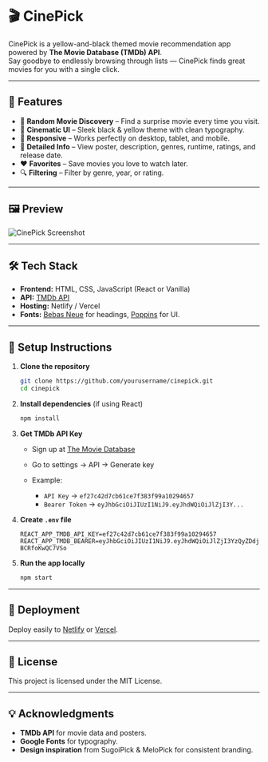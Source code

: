# 🎬 CinePick

CinePick is a yellow-and-black themed movie recommendation app powered by **The Movie Database (TMDb) API**.  
Say goodbye to endlessly browsing through lists — CinePick finds great movies for you with a single click.

---

## 🌟 Features

- 🎥 **Random Movie Discovery** – Find a surprise movie every time you visit.
- 🎨 **Cinematic UI** – Sleek black & yellow theme with clean typography.
- 📱 **Responsive** – Works perfectly on desktop, tablet, and mobile.
- 📄 **Detailed Info** – View poster, description, genres, runtime, ratings, and release date.
- ❤️ **Favorites** – Save movies you love to watch later.
- 🔍 **Filtering** – Filter by genre, year, or rating.

---

## 🖼 Preview
![CinePick Screenshot](./cinepick.png)

---

## 🛠 Tech Stack

- **Frontend:** HTML, CSS, JavaScript (React or Vanilla)
- **API:** [TMDb API](https://developer.themoviedb.org/)
- **Hosting:** Netlify / Vercel
- **Fonts:** [Bebas Neue](https://fonts.google.com/specimen/Bebas+Neue) for headings, [Poppins](https://fonts.google.com/specimen/Poppins) for UI.

---

## 🔑 Setup Instructions

1. **Clone the repository**
   ```bash
   git clone https://github.com/yourusername/cinepick.git
   cd cinepick
   ````

2. **Install dependencies** (if using React)

   ```bash
   npm install
   ```

3. **Get TMDb API Key**

   * Sign up at [The Movie Database](https://www.themoviedb.org/)
   * Go to settings → API → Generate key
   * Example:

     * `API Key` → `ef27c42d7cb61ce7f383f99a10294657`
     * `Bearer Token` → `eyJhbGciOiJIUzI1NiJ9.eyJhdWQiOiJlZjI3Y...`

4. **Create `.env` file**

   ```env
   REACT_APP_TMDB_API_KEY=ef27c42d7cb61ce7f383f99a10294657
   REACT_APP_TMDB_BEARER=eyJhbGciOiJIUzI1NiJ9.eyJhdWQiOiJlZjI3YzQyZDdjYjYxY2U3ZjM4M2Y5OWExMDI5NDY1NyIsIm5iZiI6MTc1NDgyMjI5OS41ODIsInN1YiI6IjY4OTg3NjliZGM5MDAwNDc3Y2I2ZmFhMiIsInNjb3BlcyI6WyJhcGlfcmVhZCJdLCJ2ZXJzaW9uIjoxfQ.lyqYbXcTkSlln7oDTiT6pWfxXb0kb-BCRfoKwQC7VSo
   ```

5. **Run the app locally**

   ```bash
   npm start
   ```

---

## 🚀 Deployment

Deploy easily to [Netlify](https://www.netlify.com/) or [Vercel](https://vercel.com/).

---

## 📜 License

This project is licensed under the MIT License.

---

## 💡 Acknowledgments

* **TMDb API** for movie data and posters.
* **Google Fonts** for typography.
* **Design inspiration** from SugoiPick & MeloPick for consistent branding.
